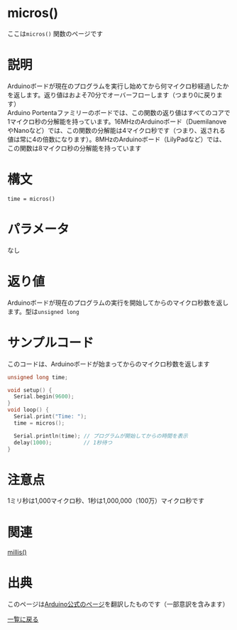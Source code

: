 # micros()

ここは`micros()` 関数のページです

# 説明

Arduinoボードが現在のプログラムを実行し始めてから何マイクロ秒経過したかを返します。返り値はおよそ70分でオーバーフローします（つまり0に戻ります）  
Arduino Portentaファミリーのボードでは、この関数の返り値はすべてのコアで1マイクロ秒の分解能を持っています。16MHzのArduinoボード（DuemilanoveやNanoなど）では、この関数の分解能は4マイクロ秒です（つまり、返される値は常に4の倍数になります）。8MHzのArduinoボード（LilyPadなど）では、この関数は8マイクロ秒の分解能を持っています

# 構文

`time = micros()`  

# パラメータ

なし

# 返り値

Arduinoボードが現在のプログラムの実行を開始してからのマイクロ秒数を返します。型は`unsigned long`

# サンプルコード

このコードは、Arduinoボードが始まってからのマイクロ秒数を返します

```cpp
unsigned long time;

void setup() {
  Serial.begin(9600);
}
void loop() {
  Serial.print("Time: ");
  time = micros();

  Serial.println(time); // プログラムが開始してからの時間を表示
  delay(1000);          // 1秒待つ
}
```

# 注意点

1ミリ秒は1,000マイクロ秒、1秒は1,000,000（100万）マイクロ秒です

# 関連

[millis()](./../millis)  

# 出典

このページは[Arduino公式のページ](https://www.arduino.cc/reference/en/language/functions/time/micros/)を翻訳したものです（一部意訳を含みます）

[一覧に戻る](https://docs.nchlab.net/Arduino/ref/)  

